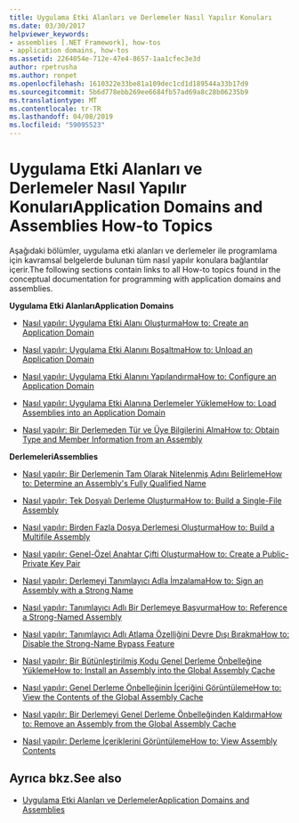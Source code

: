 ```yaml
---
title: Uygulama Etki Alanları ve Derlemeler Nasıl Yapılır Konuları
ms.date: 03/30/2017
helpviewer_keywords:
- assemblies [.NET Framework], how-tos
- application domains, how-tos
ms.assetid: 2264054e-712e-47e4-8657-1aa1cfec3e3d
author: rpetrusha
ms.author: ronpet
ms.openlocfilehash: 1610322e33be81a109dec1cd1d189544a33b17d9
ms.sourcegitcommit: 5b6d778ebb269ee6684fb57ad69a8c28b06235b9
ms.translationtype: MT
ms.contentlocale: tr-TR
ms.lasthandoff: 04/08/2019
ms.locfileid: "59095523"
---
```

# <a name="application-domains-and-assemblies-how-to-topics"></a><span data-ttu-id="e02b8-102">Uygulama Etki Alanları ve Derlemeler Nasıl Yapılır Konuları</span><span class="sxs-lookup"><span data-stu-id="e02b8-102">Application Domains and Assemblies How-to Topics</span></span>
<span data-ttu-id="e02b8-103">Aşağıdaki bölümler, uygulama etki alanları ve derlemeler ile programlama için kavramsal belgelerde bulunan tüm nasıl yapılır konulara bağlantılar içerir.</span><span class="sxs-lookup"><span data-stu-id="e02b8-103">The following sections contain links to all How-to topics found in the conceptual documentation for programming with application domains and assemblies.</span></span>  
  
 **<span data-ttu-id="e02b8-104">Uygulama Etki Alanları</span><span class="sxs-lookup"><span data-stu-id="e02b8-104">Application Domains</span></span>**  
  
-   [<span data-ttu-id="e02b8-105">Nasıl yapılır: Uygulama Etki Alanı Oluşturma</span><span class="sxs-lookup"><span data-stu-id="e02b8-105">How to: Create an Application Domain</span></span>](../../../docs/framework/app-domains/how-to-create-an-application-domain.md)  
  
-   [<span data-ttu-id="e02b8-106">Nasıl yapılır: Uygulama Etki Alanını Boşaltma</span><span class="sxs-lookup"><span data-stu-id="e02b8-106">How to: Unload an Application Domain</span></span>](../../../docs/framework/app-domains/how-to-unload-an-application-domain.md)  
  
-   [<span data-ttu-id="e02b8-107">Nasıl yapılır: Uygulama Etki Alanını Yapılandırma</span><span class="sxs-lookup"><span data-stu-id="e02b8-107">How to: Configure an Application Domain</span></span>](../../../docs/framework/app-domains/how-to-configure-an-application-domain.md)  
  
-   [<span data-ttu-id="e02b8-108">Nasıl yapılır: Uygulama Etki Alanına Derlemeler Yükleme</span><span class="sxs-lookup"><span data-stu-id="e02b8-108">How to: Load Assemblies into an Application Domain</span></span>](../../../docs/framework/app-domains/how-to-load-assemblies-into-an-application-domain.md)  
  
-   [<span data-ttu-id="e02b8-109">Nasıl yapılır: Bir Derlemeden Tür ve Üye Bilgilerini Alma</span><span class="sxs-lookup"><span data-stu-id="e02b8-109">How to: Obtain Type and Member Information from an Assembly</span></span>](../../../docs/framework/app-domains/how-to-obtain-type-and-member-information-from-an-assembly.md)  
  
 **<span data-ttu-id="e02b8-110">Derlemeleri</span><span class="sxs-lookup"><span data-stu-id="e02b8-110">Assemblies</span></span>**  
  
-   [<span data-ttu-id="e02b8-111">Nasıl yapılır: Bir Derlemenin Tam Olarak Nitelenmiş Adını Belirleme</span><span class="sxs-lookup"><span data-stu-id="e02b8-111">How to: Determine an Assembly's Fully Qualified Name</span></span>](../../../docs/framework/app-domains/how-to-determine-assembly-fully-qualified-name.md)  
  
-   [<span data-ttu-id="e02b8-112">Nasıl yapılır: Tek Dosyalı Derleme Oluşturma</span><span class="sxs-lookup"><span data-stu-id="e02b8-112">How to: Build a Single-File Assembly</span></span>](../../../docs/framework/app-domains/how-to-build-a-single-file-assembly.md)  
  
-   [<span data-ttu-id="e02b8-113">Nasıl yapılır: Birden Fazla Dosya Derlemesi Oluşturma</span><span class="sxs-lookup"><span data-stu-id="e02b8-113">How to: Build a Multifile Assembly</span></span>](../../../docs/framework/app-domains/how-to-build-a-multifile-assembly.md)  
  
-   [<span data-ttu-id="e02b8-114">Nasıl yapılır: Genel-Özel Anahtar Çifti Oluşturma</span><span class="sxs-lookup"><span data-stu-id="e02b8-114">How to: Create a Public-Private Key Pair</span></span>](../../../docs/framework/app-domains/how-to-create-a-public-private-key-pair.md)  
  
-   [<span data-ttu-id="e02b8-115">Nasıl yapılır: Derlemeyi Tanımlayıcı Adla İmzalama</span><span class="sxs-lookup"><span data-stu-id="e02b8-115">How to: Sign an Assembly with a Strong Name</span></span>](../../../docs/framework/app-domains/how-to-sign-an-assembly-with-a-strong-name.md)  
  
-   [<span data-ttu-id="e02b8-116">Nasıl yapılır: Tanımlayıcı Adlı Bir Derlemeye Başvurma</span><span class="sxs-lookup"><span data-stu-id="e02b8-116">How to: Reference a Strong-Named Assembly</span></span>](../../../docs/framework/app-domains/how-to-reference-a-strong-named-assembly.md)  
  
-   [<span data-ttu-id="e02b8-117">Nasıl yapılır: Tanımlayıcı Adlı Atlama Özelliğini Devre Dışı Bırakma</span><span class="sxs-lookup"><span data-stu-id="e02b8-117">How to: Disable the Strong-Name Bypass Feature</span></span>](../../../docs/framework/app-domains/how-to-disable-the-strong-name-bypass-feature.md)  
  
-   [<span data-ttu-id="e02b8-118">Nasıl yapılır: Bir Bütünleştirilmiş Kodu Genel Derleme Önbelleğine Yükleme</span><span class="sxs-lookup"><span data-stu-id="e02b8-118">How to: Install an Assembly into the Global Assembly Cache</span></span>](../../../docs/framework/app-domains/how-to-install-an-assembly-into-the-gac.md)  
  
-   [<span data-ttu-id="e02b8-119">Nasıl yapılır: Genel Derleme Önbelleğinin İçeriğini Görüntüleme</span><span class="sxs-lookup"><span data-stu-id="e02b8-119">How to: View the Contents of the Global Assembly Cache</span></span>](../../../docs/framework/app-domains/how-to-view-the-contents-of-the-gac.md)  
  
-   [<span data-ttu-id="e02b8-120">Nasıl yapılır: Bir Derlemeyi Genel Derleme Önbelleğinden Kaldırma</span><span class="sxs-lookup"><span data-stu-id="e02b8-120">How to: Remove an Assembly from the Global Assembly Cache</span></span>](../../../docs/framework/app-domains/how-to-remove-an-assembly-from-the-gac.md)  
  
-   [<span data-ttu-id="e02b8-121">Nasıl yapılır: Derleme İçeriklerini Görüntüleme</span><span class="sxs-lookup"><span data-stu-id="e02b8-121">How to: View Assembly Contents</span></span>](../../../docs/framework/app-domains/how-to-view-assembly-contents.md)  
  
## <a name="see-also"></a><span data-ttu-id="e02b8-122">Ayrıca bkz.</span><span class="sxs-lookup"><span data-stu-id="e02b8-122">See also</span></span>

- [<span data-ttu-id="e02b8-123">Uygulama Etki Alanları ve Derlemeler</span><span class="sxs-lookup"><span data-stu-id="e02b8-123">Application Domains and Assemblies</span></span>](../../../docs/framework/app-domains/index.md)

